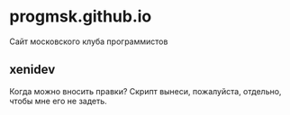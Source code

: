 # progmsk.github.io
Сайт московского клуба программистов


## xenidev

Когда можно вносить правки? Скрипт вынеси, пожалуйста, отдельно, чтобы мне его не задеть. 




